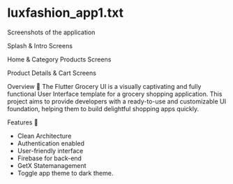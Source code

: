 # luxfashion_app1.txt

Screenshots of the application

Splash & Intro Screens

Home & Category Products Screens

Product Details & Cart Screens

Overview 📙
The Flutter Grocery UI is a visually captivating and fully functional User Interface template for a grocery shopping application. This project aims to provide developers with a ready-to-use and customizable UI foundation, helping them to build delightful shopping apps quickly.


Features 🌟
- Clean Architecture  
- Authentication enabled
- User-friendly interface
- Firebase for back-end
- GetX Statemanagement
- Toggle app theme to dark theme.


 

